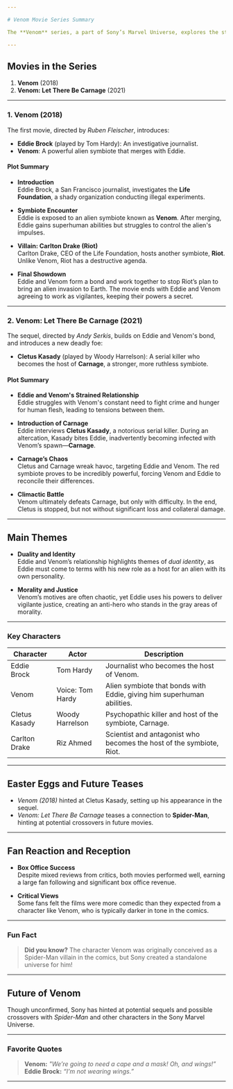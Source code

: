 ```yaml
---

# Venom Movie Series Summary

The **Venom** series, a part of Sony’s Marvel Universe, explores the story of Eddie Brock, a journalist who becomes the host of a powerful alien symbiote. Together, they form Venom, a unique anti-hero with immense strength and complex morality.

---
```


## Movies in the Series

1. **Venom** (2018)
2. **Venom: Let There Be Carnage** (2021)

---

### 1. Venom (2018)

The first movie, directed by *Ruben Fleischer*, introduces:

- **Eddie Brock** (played by Tom Hardy): An investigative journalist.
- **Venom**: A powerful alien symbiote that merges with Eddie.

#### **Plot Summary**

- **Introduction**  
  Eddie Brock, a San Francisco journalist, investigates the **Life Foundation**, a shady organization conducting illegal experiments.

- **Symbiote Encounter**  
  Eddie is exposed to an alien symbiote known as **Venom**. After merging, Eddie gains superhuman abilities but struggles to control the alien's impulses.

- **Villain: Carlton Drake (Riot)**  
  Carlton Drake, CEO of the Life Foundation, hosts another symbiote, **Riot**. Unlike Venom, Riot has a destructive agenda.

- **Final Showdown**  
  Eddie and Venom form a bond and work together to stop Riot’s plan to bring an alien invasion to Earth. The movie ends with Eddie and Venom agreeing to work as vigilantes, keeping their powers a secret.

---

### 2. Venom: Let There Be Carnage (2021)

The sequel, directed by *Andy Serkis*, builds on Eddie and Venom's bond, and introduces a new deadly foe:

- **Cletus Kasady** (played by Woody Harrelson): A serial killer who becomes the host of **Carnage**, a stronger, more ruthless symbiote.

#### **Plot Summary**

- **Eddie and Venom's Strained Relationship**  
  Eddie struggles with Venom's constant need to fight crime and hunger for human flesh, leading to tensions between them.

- **Introduction of Carnage**  
  Eddie interviews **Cletus Kasady**, a notorious serial killer. During an altercation, Kasady bites Eddie, inadvertently becoming infected with Venom’s spawn—**Carnage**.

- **Carnage’s Chaos**  
  Cletus and Carnage wreak havoc, targeting Eddie and Venom. The red symbiote proves to be incredibly powerful, forcing Venom and Eddie to reconcile their differences.

- **Climactic Battle**  
  Venom ultimately defeats Carnage, but only with difficulty. In the end, Cletus is stopped, but not without significant loss and collateral damage.

---

## **Main Themes**

- **Duality and Identity**  
  Eddie and Venom’s relationship highlights themes of *dual identity*, as Eddie must come to terms with his new role as a host for an alien with its own personality.

- **Morality and Justice**  
  Venom’s motives are often chaotic, yet Eddie uses his powers to deliver vigilante justice, creating an anti-hero who stands in the gray areas of morality.

---

### Key Characters

| Character      | Actor         | Description                                                                 |
|----------------|---------------|-----------------------------------------------------------------------------|
| Eddie Brock    | Tom Hardy     | Journalist who becomes the host of Venom.                                   |
| Venom          | Voice: Tom Hardy | Alien symbiote that bonds with Eddie, giving him superhuman abilities.      |
| Cletus Kasady  | Woody Harrelson | Psychopathic killer and host of the symbiote, Carnage.                      |
| Carlton Drake  | Riz Ahmed     | Scientist and antagonist who becomes the host of the symbiote, Riot.        |

---

## **Easter Eggs and Future Teases**

- *Venom (2018)* hinted at Cletus Kasady, setting up his appearance in the sequel.
- *Venom: Let There Be Carnage* teases a connection to **Spider-Man**, hinting at potential crossovers in future movies.

---

## Fan Reaction and Reception

- **Box Office Success**  
  Despite mixed reviews from critics, both movies performed well, earning a large fan following and significant box office revenue.

- **Critical Views**  
  Some fans felt the films were more comedic than they expected from a character like Venom, who is typically darker in tone in the comics.

---

### Fun Fact

> **Did you know?** The character Venom was originally conceived as a Spider-Man villain in the comics, but Sony created a standalone universe for him!

---

## Future of Venom

Though unconfirmed, Sony has hinted at potential sequels and possible crossovers with *Spider-Man* and other characters in the Sony Marvel Universe.

--- 

### Favorite Quotes

> **Venom:** _"We’re going to need a cape and a mask! Oh, and wings!”_  
> **Eddie Brock:** _“I’m not wearing wings.”_

---
